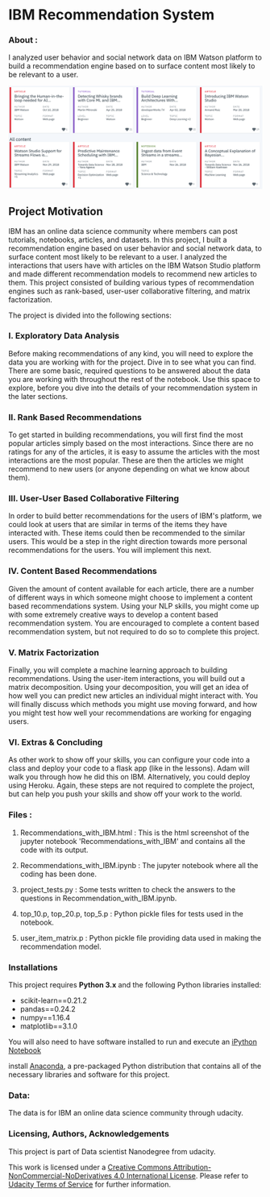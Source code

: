
# IBM Recommendation System

### About : 
I analyzed user behavior and social network data on IBM Watson platform to build a recommendation engine based on to surface content most likely to be relevant to a user. 


<img src="IBM.png">


## Project Motivation

IBM has an online data science community where members can post tutorials, notebooks, articles, and datasets. In this project, I built a recommendation engine based on user behavior and social network data, to surface content most likely to be relevant to a user. I analyzed the interactions that users have with articles on the IBM Watson Studio platform and made different recommendation models to recommend new articles to them. This project consisted of building various types of recommendation engines such as rank-based, user-user collaborative filtering, and matrix factorization.

The project is divided into the following sections:


### I. Exploratory Data Analysis

Before making recommendations of any kind, you will need to explore the data you are working with for the project. Dive in to see what you can find. There are some basic, required questions to be answered about the data you are working with throughout the rest of the notebook. Use this space to explore, before you dive into the details of your recommendation system in the later sections.

### II. Rank Based Recommendations

To get started in building recommendations, you will first find the most popular articles simply based on the most interactions. Since there are no ratings for any of the articles, it is easy to assume the articles with the most interactions are the most popular. These are then the articles we might recommend to new users (or anyone depending on what we know about them).

### III. User-User Based Collaborative Filtering

In order to build better recommendations for the users of IBM's platform, we could look at users that are similar in terms of the items they have interacted with. These items could then be recommended to the similar users. This would be a step in the right direction towards more personal recommendations for the users. You will implement this next.

### IV. Content Based Recommendations

Given the amount of content available for each article, there are a number of different ways in which someone might choose to implement a content based recommendations system. Using your NLP skills, you might come up with some extremely creative ways to develop a content based recommendation system. You are encouraged to complete a content based recommendation system, but not required to do so to complete this project.

### V. Matrix Factorization

Finally, you will complete a machine learning approach to building recommendations. Using the user-item interactions, you will build out a matrix decomposition. Using your decomposition, you will get an idea of how well you can predict new articles an individual might interact with. You will finally discuss which methods you might use moving forward, and how you might test how well your recommendations are working for engaging users.

### VI. Extras & Concluding

As other work to show off your skills, you can configure your code into a class and deploy your code to a flask app (like in the lessons). Adam will walk you through how he did this on IBM. Alternatively, you could deploy using Heroku. Again, these steps are not required to complete the project, but can help you push your skills and show off your work to the world.

### Files :

1. Recommendations_with_IBM.html : This is the html screenshot of the jupyter notebook 'Recommendations_with_IBM' and contains all the code 
with its output.

2. Recommendations_with_IBM.ipynb : The jupyter notebook where all the coding has been done.

3. project_tests.py : Some tests written to check the answers to the questions in Recommendation_with_IBM.ipynb.

4. top_10.p, top_20.p, top_5.p : Python pickle files for tests used in the notebook.

5. user_item_matrix.p : Python pickle file providing data used in making the recommendation model.


### Installations

This project requires **Python 3.x** and the following Python libraries installed:

- scikit-learn==0.21.2
- pandas==0.24.2
- numpy==1.16.4
- matplotlib==3.1.0

You will also need to have software installed to run and execute an [iPython Notebook](http://ipython.org/notebook.html)

install [Anaconda](https://www.continuum.io/downloads), a pre-packaged Python distribution that contains all of the necessary libraries and software for this project.


### Data:

The data is for IBM an online data science community through udacity. 

### Licensing, Authors, Acknowledgements

This project is part of Data scientist Nanodegree from udacity.

This work is licensed under a [Creative Commons Attribution-NonCommercial-NoDerivatives 4.0 International License](https://creativecommons.org/licenses/by-nc-nd/4.0/). Please refer to [Udacity Terms of Service](https://www.udacity.com/legal) for further information.

